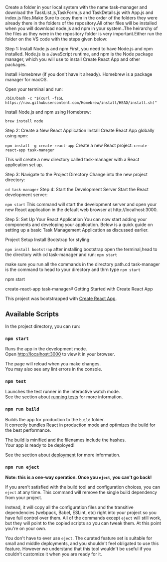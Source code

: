 Create a folder in your local system with the name task-manager and download the TaskList.js,TaskForm.js and TaskDetails.js with App.js and index.js files.Make Sure to copy them in  the order of the folders they were already there in the folders of the repository.All other files will be installed when you will download node.js and npm in your system..The heirarchy of the files as they were in the repository folder is very important.Either run the folder on the VS code with the steps given below:

Step 1: Install Node.js and npm
First, you need to have Node.js and npm installed. Node.js is a JavaScript runtime, and npm is the Node package manager, which you will use to install Create React App and other packages.

Install Homebrew (if you don't have it already). Homebrew is a package manager for macOS.

Open your terminal and run:

```/bin/bash -c "$(curl -fsSL https://raw.githubusercontent.com/Homebrew/install/HEAD/install.sh)"```

Install Node.js and npm using Homebrew:

```brew install node```

Step 2: Create a New React Application
Install Create React App globally using npm:

```npm install -g create-react-app```
Create a new React project:
```create-react-app task-manager```

This will create a new directory called task-manager with a React application set up.

Step 3: Navigate to the Project Directory
Change into the new project directory:

```cd task-manager```
Step 4: Start the Development Server
Start the React development server:

```npm start```
This command will start the development server and open your new React application in the default web browser at http://localhost:3000.

Step 5: Set Up Your React Application
You can now start adding your components and developing your application. Below is a quick guide on setting up a basic Task Management Application as discussed earlier.

Project Setup
Install Bootstrap for styling:

```npm install bootstrap```
after installing bootstrap open the terminal,head to the directory with cd task-manager and run:
```npm start```

make sure you run all the commands in the directory path.cd task-manager is the command to head to your directory and thrn type ```npm start```

npm start

create-react-app task-manager# Getting Started with Create React App

This project was bootstrapped with [Create React App](https://github.com/facebook/create-react-app).

## Available Scripts

In the project directory, you can run:

### `npm start`

Runs the app in the development mode.\
Open [http://localhost:3000](http://localhost:3000) to view it in your browser.

The page will reload when you make changes.\
You may also see any lint errors in the console.

### `npm test`

Launches the test runner in the interactive watch mode.\
See the section about [running tests](https://facebook.github.io/create-react-app/docs/running-tests) for more information.

### `npm run build`

Builds the app for production to the `build` folder.\
It correctly bundles React in production mode and optimizes the build for the best performance.

The build is minified and the filenames include the hashes.\
Your app is ready to be deployed!

See the section about [deployment](https://facebook.github.io/create-react-app/docs/deployment) for more information.

### `npm run eject`

**Note: this is a one-way operation. Once you `eject`, you can't go back!**

If you aren't satisfied with the build tool and configuration choices, you can `eject` at any time. This command will remove the single build dependency from your project.

Instead, it will copy all the configuration files and the transitive dependencies (webpack, Babel, ESLint, etc) right into your project so you have full control over them. All of the commands except `eject` will still work, but they will point to the copied scripts so you can tweak them. At this point you're on your own.

You don't have to ever use `eject`. The curated feature set is suitable for small and middle deployments, and you shouldn't feel obligated to use this feature. However we understand that this tool wouldn't be useful if you couldn't customize it when you are ready for it.


